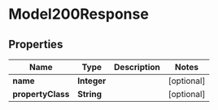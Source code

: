 

# Model200Response

## Properties

Name | Type | Description | Notes
------------ | ------------- | ------------- | -------------
**name** | **Integer** |  |  [optional]
**propertyClass** | **String** |  |  [optional]




